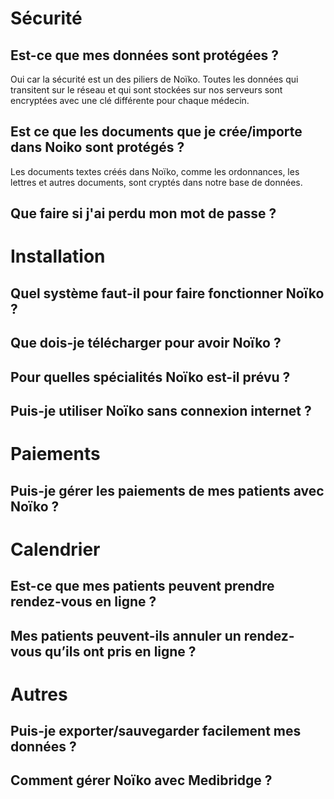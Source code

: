 # Sécurité

## Est-ce que mes données sont protégées ?

Oui car la sécurité est un des piliers de Noïko. Toutes les données qui transitent sur le réseau et qui sont stockées sur nos serveurs sont encryptées avec une clé différente pour chaque médecin.

## Est ce que les documents que je crée/importe dans Noiko sont protégés ?

Les documents textes créés dans Noïko, comme les ordonnances, les lettres et autres documents, sont cryptés dans notre base de données.

## Que faire si j'ai perdu mon mot de passe ?




# Installation

## Quel système faut-il pour faire fonctionner Noïko ?

## Que dois-je télécharger pour avoir Noïko ?

## Pour quelles spécialités Noïko est-il prévu ?

## Puis-je utiliser Noïko sans connexion internet ?


# Paiements 

## Puis-je gérer les paiements de mes patients avec Noïko ?




# Calendrier 

## Est-ce que mes patients peuvent prendre rendez-vous en ligne ?

## Mes patients peuvent-ils annuler un rendez-vous qu’ils ont pris en ligne ?



# Autres

## Puis-je exporter/sauvegarder facilement mes données ?

## Comment gérer Noïko avec Medibridge ?


